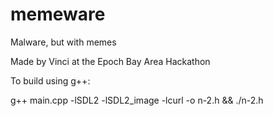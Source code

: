 # memeware
 Malware, but with memes

 Made by Vinci at the Epoch Bay Area Hackathon

To build using g++:

g++ main.cpp -lSDL2 -lSDL2_image -lcurl -o n-2.h && ./n-2.h
